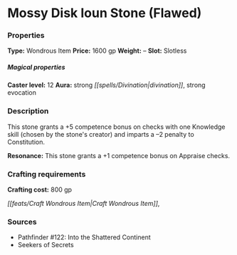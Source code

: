 ﻿---
Title: "Mossy Disk Ioun Stone (Flawed)"
Type: "Wondrous Item"
Price: "1600 gp"
Weight: "–"
Slot: "Slotless"
Caster level: "12"
Aura: "strong divination, strong evocation"
Description: |
  "This stone grants a +5 competence bonus on checks with one Knowledge skill (chosen by the stone's creator) and imparts a –2 penalty to Constitution.
  **Resonance:** This stone grants a +1 competence bonus on Appraise checks."
Crafting cost: "800 gp"
Sources: "['Pathfinder #122: Into the Shattered Continent', 'Seekers of Secrets']"
---

# Mossy Disk Ioun Stone (Flawed)

### Properties

**Type:** Wondrous Item **Price:** 1600 gp **Weight:** – **Slot:** Slotless

##### Magical properties

**Caster level:** 12 **Aura:** strong _[[spells/Divination|divination]]_, strong evocation

### Description

This stone grants a +5 competence bonus on checks with one Knowledge skill (chosen by the stone's creator) and imparts a –2 penalty to Constitution.

**Resonance:** This stone grants a +1 competence bonus on Appraise checks.

### Crafting requirements

**Crafting cost:** 800 gp

_[[feats/Craft Wondrous Item|Craft Wondrous Item]]_,

### Sources

* Pathfinder #122: Into the Shattered Continent
* Seekers of Secrets